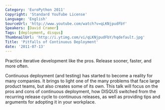 ```yaml
---
Category: 'EuroPython 2011'
Copyright: 'Standard YouTube License'
Language: 'English'
SourceUrl: 'http://www.youtube.com/watch?v=qLKNjpudFbY'
Speakers: [David Cramer]
Tags: [deployment, disqus]
ThumbnailUrl: 'http://i.ytimg.com/vi/qLKNjpudFbY/hqdefault.jpg'
Title: 'Pitfalls of Continuous Deployment'
date: '2011-07-13'
---
```

Practice iterative development like the pros. Release sooner, faster, and more
often.

Continuous deployment (and testing) has started to become a reality for many
companies. It brings to light one of the many problems that face large product
teams, but also creates some of its own. This talk will focus on the pros and
cons of continuous deployment, how DISQUS switched from the recurring release
cycle to continuous releases, as well as providing tips and arguments for
adopting it in your workplace.

